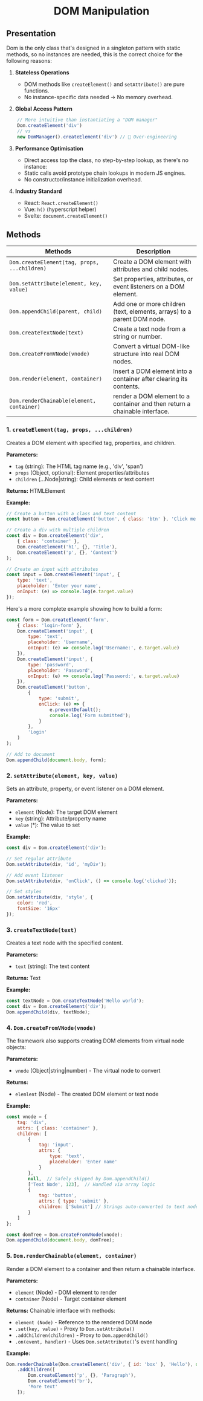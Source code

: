 <h1 align="center">DOM Manipulation</h1>

## Presentation

Dom is the only class that's designed in a singleton pattern with static methods, so no instances are needed, this is the correct choice for the following reasons:

1. **Stateless Operations**

    - DOM methods like `createElement()` and `setAttribute()` are pure functions.
    - No instance-specific data needed → No memory overhead.

2. **Global Access Pattern**

```js
    // More intuitive than instantiating a "DOM manager"
    Dom.createElement('div') 
    // vs
    new DomManager().createElement('div') // 🤮 Over-engineering
```

3. **Performance Optimisation**

    - Direct access top the class, no step-by-step lookup, as there's no instance:
    - Static calls avoid prototype chain lookups in modern JS engines.
    - No constructor/instance initialization overhead.

4. **Industry Standard**

    - React: `React.createElement()`
    - Vue: `h()` (hyperscript helper)
    - Svelte: `document.createElement()`

## Methods

| Methods                                      | Description                                                                |
|----------------------------------------------|----------------------------------------------------------------------------|
| `Dom.createElement(tag, props, ...children)` | Create a DOM element with attributes and child nodes.                      |
| `Dom.setAttribute(element, key, value)`      | Set properties, attributes, or event listeners on a DOM element.           |
| `Dom.appendChild(parent, child)`             | Add one or more children (text, elements, arrays) to a parent DOM node.    |
| `Dom.createTextNode(text)`                   | Create a text node from a string or number.                                |
| `Dom.createFromVNode(vnode)`                 | Convert a virtual DOM-like structure into real DOM nodes.                  |
| `Dom.render(element, container)`             | Insert a DOM element into a container after clearing its contents.         |
| `Dom.renderChainable(element, container)`    | render a DOM element to a container and then return a chainable interface. |

### 1. `createElement(tag, props, ...children)`

Creates a DOM element with specified tag, properties, and children.

**Parameters:**

- `tag` (string): The HTML tag name (e.g., 'div', 'span')
- `props` (Object, optional): Element properties/attributes
- `children` (...Node|string): Child elements or text content

**Returns:** HTMLElement

**Example:**

```js
// Create a button with a class and text content
const button = Dom.createElement('button', { class: 'btn' }, 'Click me');

// Create a div with multiple children
const div = Dom.createElement('div', 
    { class: 'container' },
    Dom.createElement('h1', {}, 'Title'),
    Dom.createElement('p', {}, 'Content')
);

// Create an input with attributes
const input = Dom.createElement('input', {
    type: 'text',
    placeholder: 'Enter your name',
    onInput: (e) => console.log(e.target.value)
});
```

Here's a more complete example showing how to build a form:

```js
const form = Dom.createElement('form',
    { class: 'login-form' },
    Dom.createElement('input', {
        type: 'text',
        placeholder: 'Username',
        onInput: (e) => console.log('Username:', e.target.value)
    }),
    Dom.createElement('input', {
        type: 'password',
        placeholder: 'Password',
        onInput: (e) => console.log('Password:', e.target.value)
    }),
    Dom.createElement('button',
        {
            type: 'submit',
            onClick: (e) => {
                e.preventDefault();
                console.log('Form submitted');
            }
        },
        'Login'
    )
);

// Add to document
Dom.appendChild(document.body, form);
```

### 2. `setAttribute(element, key, value)`

Sets an attribute, property, or event listener on a DOM element.

**Parameters:**

- `element` (Node): The target DOM element
- `key` (string): Attribute/property name
- `value` (*): The value to set

**Example:**

```js
const div = Dom.createElement('div');

// Set regular attribute
Dom.setAttribute(div, 'id', 'myDiv');

// Add event listener
Dom.setAttribute(div, 'onClick', () => console.log('clicked'));

// Set styles
Dom.setAttribute(div, 'style', {
    color: 'red',
    fontSize: '16px'
});
```

### 3. `createTextNode(text)`

Creates a text node with the specified content.

**Parameters:**

- `text` (string): The text content

**Returns:** Text

**Example:**

```js
const textNode = Dom.createTextNode('Hello world');
const div = Dom.createElement('div');
Dom.appendChild(div, textNode);
```

### 4. `Dom.createFromVNode(vnode)`

The framework also supports creating DOM elements from virtual node objects:

**Parameters:**

- `vnode` (Object|string|number) - The virtual node to convert

**Returns:**

- `elemlent` (Node) - The created DOM element or text node

**Example:**

```js
const vnode = {
    tag: 'div',
    attrs: { class: 'container' },
    children: [
        {
            tag: 'input',
            attrs: { 
                type: 'text',
                placeholder: 'Enter name'
            }
        },
        null,  // Safely skipped by Dom.appendChild()
        ['Text Node', 123],  // Handled via array logic
        {
            tag: 'button',
            attrs: { type: 'submit' },
            children: ['Submit'] // Strings auto-converted to text nodes
        }
    ]
};

const domTree = Dom.createFromVNode(vnode);
Dom.appendChild(document.body, domTree);
```

### 5. `Dom.renderChainable(element, container)`

Render a DOM element to a container and then return a chainable interface.

**Parameters:**

- `element` (Node) - DOM element to render
- `container` (Node) - Target container element

**Returns:** Chainable interface with methods:
- `element (Node)` - Reference to the rendered DOM node
- `.set(key, value)` - Proxy to `Dom.setAttribute()`
- `.addChildren(children)` - Proxy to `Dom.appendChild()`
- `.on(event, handler)` - Uses `Dom.setAttribute()`'s event handling

**Example:**

```js
Dom.renderChainable(Dom.createElement('div', { id: 'box' }, 'Hello'), document.body)
    .addChildren([
        Dom.createElement('p', {}, 'Paragraph'),
        Dom.createElement('br'),
        'More text'
    ]);
```

